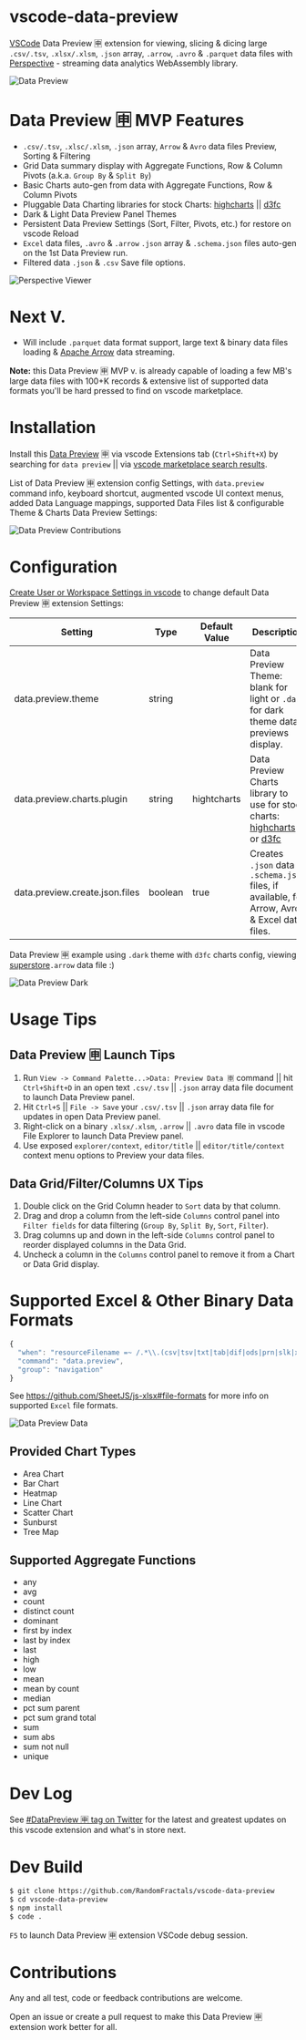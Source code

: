 # vscode-data-preview
[VSCode](https://github.com/Microsoft/vscode) Data Preview 🈸 extension for viewing, slicing & dicing 
large `.csv/.tsv`, `.xlsx/.xlsm`, `.json` array, `.arrow`, `.avro` & `.parquet` data files with [Perspective](https://perspective.finos.org/) - streaming data analytics WebAssembly library.

![Data Preview](https://github.com/RandomFractals/vscode-data-preview/blob/master/images/vscode-data-preview.png?raw=true 
"Data Preview")

# Data Preview 🈸 MVP Features

- `.csv/.tsv`, `.xlsc/.xlsm`, `.json` array, `Arrow` & `Avro` data files Preview, Sorting & Filtering
- Grid Data summary display with Aggregate Functions, Row & Column Pivots (a.k.a. `Group By` & `Split By`)
- Basic Charts auto-gen from data with Aggregate Functions, Row & Column Pivots
- Pluggable Data Charting libraries for stock Charts: [highcharts](https://www.highcharts.com/demo) || [d3fc](https://d3fc.io/)
- Dark & Light Data Preview Panel Themes
- Persistent Data Preview Settings (Sort, Filter, Pivots, etc.) for restore on vscode Reload
- `Excel` data files, `.avro` & `.arrow` `.json` array & `.schema.json` files auto-gen on the 1st Data Preview run.
- Filtered data `.json` & `.csv` Save file options.

![Perspective Viewer](https://github.com/RandomFractals/vscode-data-preview/blob/master/images/perspective-viewer.gif?raw=true 
"Perspective Viewer")

# Next V.

- Will include `.parquet` data format support, large text & binary data files loading & [Apache Arrow](https://observablehq.com/@randomfractals/apache-arrow) data streaming.

**Note:** this Data Preview 🈸 MVP v. is already capable of loading a few MB's large data files with 100+K records & extensive list of supported data formats you'll be hard pressed to find on vscode marketplace.

# Installation

Install this [Data Preview](https://marketplace.visualstudio.com/items?itemName=RandomFractalsInc.vscode-data-preview) 🈸 via vscode Extensions tab (`Ctrl+Shift+X`) by searching for `data preview` || via [vscode marketplace search results](https://marketplace.visualstudio.com/search?term=data%20preview&target=VSCode&category=All%20categories&sortBy=Relevance). 

List of Data Preview 🈸 extension config Settings, with `data.preview` command info, keyboard shortcut, augmented vscode UI context menus, added Data Language mappings, supported Data Files list & configurable Theme & Charts Data Preview Settings:

![Data Preview Contributions](https://github.com/RandomFractals/vscode-data-preview/blob/master/images/vscode-data-preview-contributions.png?raw=true 
"Data Preview Contributions")

# Configuration
[Create User or Workspace Settings in vscode](http://code.visualstudio.com/docs/customization/userandworkspace#_creating-user-and-workspace-settings) to change default Data Preview 🈸 extension Settings:

Setting | Type | Default Value | Description
------- | ---- | ------------- | -----------
data.preview.theme | string |  | Data Preview Theme: blank for light or `.dark` for dark theme data previews display.
data.preview.charts.plugin | string | hightcharts | Data Preview Charts library to use for stock charts: [highcharts](https://www.highcharts.com/demo) or [d3fc](https://d3fc.io/)
data.preview.create.json.files | boolean | true | Creates `.json` data & `.schema.json` files, if available, for Arrow, Avro & Excel data files.

Data Preview 🈸 example using `.dark` theme with `d3fc` charts config, viewing 
[superstore](https://github.com/finos/perspective/blob/master/examples/simple/superstore.arrow)`.arrow` data file :)

![Data Preview Dark](https://github.com/RandomFractals/vscode-data-preview/blob/master/images/vscode-data-preview-dark.png?raw=true 
"Data Preview Dark")

# Usage Tips

## Data Preview 🈸 Launch Tips

1. Run `View -> Command Palette...>Data: Preview Data 🈸` command || hit `Ctrl+Shift+D` in an open text `.csv/.tsv` || `.json` array data file document to launch Data Preview panel.
2. Hit `Ctrl+S` || `File -> Save` your `.csv/.tsv` || `.json` array data file for updates in open Data Preview panel.
3. Right-click on a binary `.xlsx/.xlsm`, `.arrow` || `.avro` data file in vscode File Explorer to launch Data Preview panel.
4. Use exposed `explorer/context`, `editor/title` || `editor/title/context` context menu options to Preview your data files.

## Data Grid/Filter/Columns UX Tips

1. Double click on the Grid Column header to `Sort` data by that column.
2. Drag and drop a column from the left-side `Columns` control panel into `Filter fields` for data filtering 
(`Group By`, `Split By`, `Sort`, `Filter`).
3. Drag columns up and down in the left-side `Columns` control panel to reorder displayed columns in the Data Grid.
4. Uncheck a column in the `Columns` control panel to remove it from a Chart or Data Grid display.

# Supported Excel & Other Binary Data Formats

```js
{
  "when": "resourceFilename =~ /.*\\.(csv|tsv|txt|tab|dif|ods|prn|slk|xls|xlsb|xlsx|xlsm|xml|html|json|arrow|arr|avro)/",
  "command": "data.preview",
  "group": "navigation"
}
```

See https://github.com/SheetJS/js-xlsx#file-formats for more info on supported `Excel` file formats.

![Data Preview Data](https://github.com/RandomFractals/vscode-data-preview/blob/master/images/vscode-data-preview-data.png?raw=true 
"Data Preview Data")

## Provided Chart Types

- Area Chart
- Bar Chart
- Heatmap
- Line Chart
- Scatter Chart
- Sunburst
- Tree Map

## Supported Aggregate Functions

- any
- avg
- count
- distinct count
- dominant
- first by index
- last by index
- last
- high
- low
- mean
- mean by count
- median
- pct sum parent
- pct sum grand total
- sum
- sum abs
- sum not null
- unique

# Dev Log

See [#DataPreview 🈸 tag on Twitter](https://twitter.com/hashtag/datapreview?f=tweets&vertical=default&src=hash) for the latest and greatest updates on this vscode extension and what's in store next.

# Dev Build

```bash
$ git clone https://github.com/RandomFractals/vscode-data-preview
$ cd vscode-data-preview
$ npm install
$ code .
```
`F5` to launch Data Preview 🈸 extension VSCode debug session.

# Contributions

Any and all test, code or feedback contributions are welcome. 

Open an issue or create a pull request to make this Data Preview 🈸 extension work better for all. 